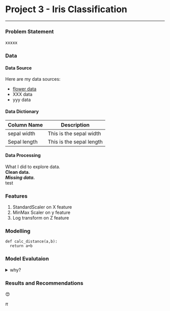 # Project 3 - Iris Classification

---

### Problem Statement


xxxxx

### Data

#### Data Source
Here are my data sources:
* [flower data](https://www.bbc.co.uk)
* XXX data
* yyy data

#### Data Dictionary

| Column Name | Description |
| ----------- | ----------- |
| sepal width | This is the sepal width |
| Sepal length | This is the sepal length |


#### Data Processing

What I did to explore data.  
**Clean data.** <br>
***Missing data.***   
test


### Features
1. StandardScaler on X feature
2. MinMax Scaler on y feature
3. Log transform on Z feature

### Modelling
```
def calc_distance(a,b):
  return a+b
```

### Model Evalutaion

<details>
  <summary>why?</summary>
  Details are here!
</details>

### Results and Recommendations
:heart_eyes:

$\pi$
